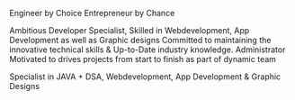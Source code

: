 Engineer by Choice Entrepreneur by Chance 

 Ambitious Developer Specialist, Skilled in Webdevelopment, App Development as well as Graphic designs
 Committed to maintaining the innovative technical skills & Up-to-Date industry knowledge. 
 Administrator Motivated to drives projects from start to finish as part of dynamic team

 Specialist in JAVA + DSA, Webdevelopment, App Development & Graphic Designs
